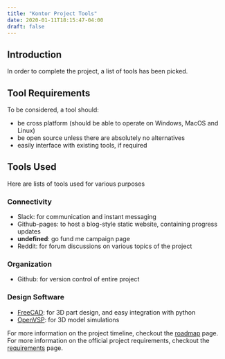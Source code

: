 ```yaml
---
title: "Kontor Project Tools"
date: 2020-01-11T18:15:47-04:00
draft: false
---
```


## Introduction

In order to complete the project, a list of tools has been picked.

## Tool Requirements

To be considered, a tool should:
* be cross platform (should be able to operate on Windows, MacOS and Linux)
* be open source unless there are absolutely no alternatives
* easily interface with existing tools, if required

## Tools Used

Here are lists of tools used for various purposes

### Connectivity

* Slack: for communication and instant messaging
* Github-pages: to host a blog-style static website, containing progress updates
* **undefined**: go fund me campaign page
* Reddit: for forum discussions on various topics of the project

### Organization

* Github: for version control of entire project

### Design Software

* [FreeCAD](https://www.freecadweb.org/): for 3D part design, and easy integration with python
* [OpenVSP](http://openvsp.org/): for 3D model simulations

For more information on the project timeline, checkout the [roadmap](/post/roadmap/) page. For more information on the official project requirements, checkout the [requirements](/post/requirements/) page.
